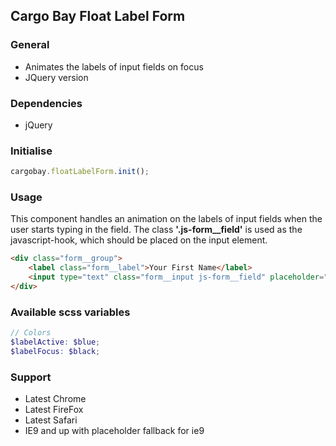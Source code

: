## Cargo Bay Float Label Form

### General
- Animates the labels of input fields on focus
- JQuery version


### Dependencies
- jQuery


### Initialise
```javascript
cargobay.floatLabelForm.init();
```


### Usage
This component handles an animation on the labels of input fields when the user starts typing in the field.
The class **'.js-form__field'** is used as the javascript-hook, which should be placed on the input element.

```html
<div class="form__group">
    <label class="form__label">Your First Name</label>
    <input type="text" class="form__input js-form__field" placeholder="First Name">
</div>
```

### Available scss variables
```scss
// Colors
$labelActive: $blue;
$labelFocus: $black;
```


### Support
- Latest Chrome
- Latest FireFox
- Latest Safari
- IE9 and up with placeholder fallback for ie9
